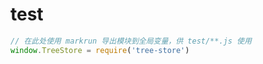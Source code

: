 # test

<div id="mocha"></div>

<script src="/doc/vendor/expect.js/0.2.0/expect.js"></script>
<script src="/doc/vendor/mocha/3.0.2/mocha.js" ></script>

<script>mocha.setup('bdd')</script>
<!--
markrun
{
    "lastrun": false
}
-->
````js
// 在此处使用 markrun 导出模块到全局变量，供 test/**.js 使用
window.TreeStore = require('tree-store')
````

<script src="./test.demo.js" ></script>

<script>
  mocha.checkLeaks();
   mocha.globals(['LiveReload']);
  mocha.run();
</script>

<link rel="stylesheet" href="/doc/vendor/mocha/3.0.2/mocha.css">

